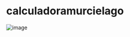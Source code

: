 # calculadoramurcielago
![image](https://user-images.githubusercontent.com/110300823/187048246-1131b3ba-c205-4671-a02a-d7270010c0f0.png)
